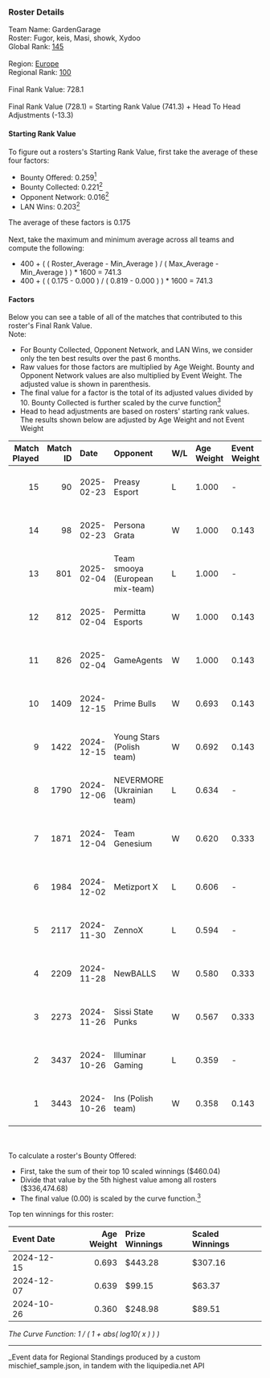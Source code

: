 ### Roster Details<br />
Team Name: GardenGarage<br />
Roster: Fugor, keis, Masi, showk, Xydoo<br />
Global Rank: [145](../../standings_global_2025_03_01.md)<br />
<br />
Region: [Europe]( ../../standings_europe_2025_03_01.md)<br />
Regional Rank: [100]( ../../standings_europe_2025_03_01.md)<br />
<br />
Final Rank Value:  728.1<br />
<br />
Final Rank Value (728.1) = Starting Rank Value (741.3) + Head To Head Adjustments (-13.3)<br />

#### Starting Rank Value<br />
To figure out a rosters's Starting Rank Value, first take the average of these four factors:<br />
- Bounty Offered: 0.259[<sup>1</sup>](#table2)
- Bounty Collected: 0.221[<sup>2</sup>](#table1)
- Opponent Network: 0.016[<sup>2</sup>](#table1)
- LAN Wins: 0.203[<sup>2</sup>](#table1)

The average of these factors is 0.175<br />
<br />
Next, take the maximum and minimum average across all teams and compute the following:<br />
- 400 + ( ( Roster_Average - Min_Average ) / ( Max_Average - Min_Average ) ) * 1600 = 741.3
- 400 + ( ( 0.175 - 0.000 ) / ( 0.819 - 0.000 ) ) * 1600 = 741.3


#### Factors<br />
Below you can see a table of all of the matches that contributed to this roster's Final Rank Value.<br />
Note:<br />

- For Bounty Collected, Opponent Network, and LAN Wins, we consider only the ten best results over the past 6 months.
- Raw values for those factors are multiplied by Age Weight. Bounty and Opponent Network values are also multiplied by Event Weight. The adjusted value is shown in parenthesis.
- The final value for a factor is the total of its adjusted values divided by 10. Bounty Collected is further scaled by the curve function[<sup>3</sup>](#curveFunction)
- Head to head adjustments are based on rosters' starting rank values. The results shown below are adjusted by Age Weight and not Event Weight
<span id="table1"></span><br />


| Match Played | Match ID | Date       | Opponent                        | W/L | Age Weight | Event Weight | Bounty Collected | Opponent Network | LAN Wins  | H2H Adj. | Roster                            |
| -: | -: | :- | :- | :- | :- | :- | :- | :- | :- | -: | :- |
|           15 |       90 | 2025-02-23 | Preasy Esport                   | L   | 1.000      | -            | -                | -                | -         |   -15.66 | Fugor, keis, Masi, showk, Xydoo   |
|           14 |       98 | 2025-02-23 | Persona Grata                   | W   | 1.000      | 0.143        | 0.000 (0.000)    | 0.000 (0.000)    | 0 (0.000) |     4.01 | Fugor, keis, Masi, showk, Xydoo   |
|           13 |      801 | 2025-02-04 | Team smooya (European mix-team) | L   | 1.000      | -            | -                | -                | -         |   -24.66 | Fugor, keis, Masi, showk, Xydoo   |
|           12 |      812 | 2025-02-04 | Permitta Esports                | W   | 1.000      | 0.143        | 0.013 (0.002)    | 0.275 (0.039)    | 0 (0.000) |    16.52 | Fugor, keis, Masi, showk, Xydoo   |
|           11 |      826 | 2025-02-04 | GameAgents                      | W   | 1.000      | 0.143        | 0.003 (0.000)    | 0.097 (0.014)    | 0 (0.000) |    13.14 | Fugor, keis, Masi, showk, Xydoo   |
|           10 |     1409 | 2024-12-15 | Prime Bulls                     | W   | 0.693      | 0.143        | 0.000 (0.000)    | 0.039 (0.004)    | 1 (0.693) |     5.94 | Fugor, keis, Masi, showk, Xydoo   |
|            9 |     1422 | 2024-12-15 | Young Stars (Polish team)       | W   | 0.692      | 0.143        | 0.000 (0.000)    | 0.000 (0.000)    | 1 (0.692) |     4.85 | Fugor, keis, Masi, showk, Xydoo   |
|            8 |     1790 | 2024-12-06 | NEVERMORE (Ukrainian team)      | L   | 0.634      | -            | -                | -                | -         |    -9.03 | Fugor, keis, Masi, showk, Xydoo   |
|            7 |     1871 | 2024-12-04 | Team Genesium                   | W   | 0.620      | 0.333        | 0.002 (0.000)    | 0.150 (0.031)    | 0 (0.000) |     8.52 | Fugor, Masi, showk, wneQ, Xydoo   |
|            6 |     1984 | 2024-12-02 | Metizport X                     | L   | 0.606      | -            | -                | -                | -         |   -11.86 | Fugor, keis, Masi, showk, Xydoo   |
|            5 |     2117 | 2024-11-30 | ZennoX                          | L   | 0.594      | -            | -                | -                | -         |   -12.00 | Fugor, keis, Masi, showk, Xydoo   |
|            4 |     2209 | 2024-11-28 | NewBALLS                        | W   | 0.580      | 0.333        | 0.000 (0.000)    | 0.271 (0.052)    | 0 (0.000) |     4.26 | Fugor, keis, Masi, showk, Xydoo   |
|            3 |     2273 | 2024-11-26 | Sissi State Punks               | W   | 0.567      | 0.333        | 0.000 (0.000)    | 0.026 (0.005)    | 0 (0.000) |     3.36 | Fugor, keis, Masi, showk, Xydoo   |
|            2 |     3437 | 2024-10-26 | Illuminar Gaming                | L   | 0.359      | -            | -                | -                | -         |    -4.80 | FOKUSSS, Fugor, keis, Masi, Xydoo |
|            1 |     3443 | 2024-10-26 | Ins (Polish team)               | W   | 0.358      | 0.143        | 0.003 (0.000)    | 0.230 (0.012)    | 1 (0.358) |     4.14 | FOKUSSS, Fugor, keis, Masi, Xydoo |

<br />
<span id="table2"></span><br />
To calculate a roster's Bounty Offered:<br />

- First, take the sum of their top 10 scaled winnings ($460.04)
- Divide that value by the 5th highest value among all rosters ($336,474.68)
- The final value (0.00) is scaled by the curve function.[<sup>3</sup>](#curveFunction)

Top ten winnings for this roster:<br />

| Event Date | Age Weight | Prize Winnings | Scaled Winnings |
| :- | -: | :- | :- |
| 2024-12-15 |      0.693 | $443.28        | $307.16         |
| 2024-12-07 |      0.639 | $99.15         | $63.37          |
| 2024-10-26 |      0.360 | $248.98        | $89.51          |


<span id="curveFunction"></span>_The Curve Function: 1 / ( 1 + abs( log10( x ) ) )_<br />

---
_Event data for Regional Standings produced by a custom mischief_sample.json, in tandem with the liquipedia.net API<br />

